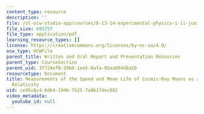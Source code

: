 ```yaml
---
content_type: resource
description: ''
file: /ol-ocw-studio-app/courses/8-13-14-experimental-physics-i-ii-junior-lab-fall-2016-spring-2017/ce95c6c48db4194b7b257a06174ec982_MIT8_13-14F16_sample-presentation.pdf
file_size: 693757
file_type: application/pdf
learning_resource_types: []
license: https://creativecommons.org/licenses/by-nc-sa/4.0/
ocw_type: OCWFile
parent_title: Written and Oral Report and Presentation Resources
parent_type: CourseSection
parent_uid: 37724ef0-39b0-1ee5-0afa-95aa804d8a20
resourcetype: Document
title: Measurements of the Speed and Mean Life of Cosmic-Ray Muons as a Test of Special
  Relativity
uid: ce95c6c4-8db4-194b-7b25-7a06174ec982
video_metadata:
  youtube_id: null
---
```

